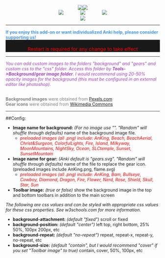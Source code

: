 <center><div style="vertical-align:middle;"><a href="https://www.ankingmed.com"><img src="../../addons21/1210908941/AnKing/AnKingSmall.png"></a><a href="https://www.ankingmed.com"><img src="../../addons21/1210908941/AnKing/TheAnKing.png"></a></div></center>

<center><a href="https://www.facebook.com/ankingmed"><img src="../../addons21/1210908941/AnKing/Facebook.jpg"></a>
&nbsp;&nbsp;&nbsp;&nbsp;&nbsp;&nbsp;&nbsp;&nbsp;&nbsp;&nbsp;&nbsp;&nbsp;&nbsp;<a href="https://www.instagram.com/ankingmed"><img src="../../addons21/1210908941/AnKing/Instagram.jpg"></a>
&nbsp;&nbsp;&nbsp;&nbsp;&nbsp;&nbsp;&nbsp;&nbsp;&nbsp;&nbsp;&nbsp;&nbsp;&nbsp;<a href="https://www.youtube.com/theanking"><img src="../../addons21/1210908941/AnKing/YouTube.jpg"></a></center>

<center><a href="https://www.patreon.com/ankingmed"><img src="../../addons21/1210908941/AnKing/Patreon.jpg"></a></center>

---

<div style="color: #4297F9;"><b>If you enjoy this add-on or want individualized Anki help, please consider supporting us!</b></div>

<div style="color: red; font-size: 16px; background-color: rgb(25, 25, 25); text-align: center;"><br>Restart is required for any change to take effect<br></div>

---

_<div style="color:#A440C3;">You can add custom images to the folders "background" and "gears" and custom css to the "css" folder.  Access this folder by <b>Tools->Background/gear image folder</b>. I would recommend using 20-50% opacity images for the background (this must be configured in an external editor like photoshop).</div>_

<span style="color:grey;"><br><b>Background images</b> were obtained from</span> [Pexels.com](https://www.pexels.com/photo-license/)
<span style="color:grey;"><br><b>Gear icons</b> were obtained from</span> [Wikimedia Commons](https://commons.wikimedia.org/wiki/Category:Noto_Color_Emoji_Pie)

---

##Config:

* **Image name for background:** _(For no image use "". "Random" will shuffle through defaults)_ name of the background image file. 
    * _<span style="color:red;">preloaded images (all .png) include: AnKing, Beach, BeachAerial, Christ&Surgeon, ColorfulLights, Fire, Island, Milkyway, MoonMountains, NightSky, Ocean, SLCtemple, Sunset, SunsetMountain</div>_
* **Image name for gear:** _(Anki default is "gears.svg". "Random" will shuffle through defaults)_ name of the file to replace the gear icon. (preloaded images include AnKing.png, flame.svg)
    * _<span style="color:red;">preloaded images (all .png) include: AnKing, Bam, Bullseye, Cowboy, Diamond, Dragon, Fire, Flower, Nerd, Rose, Shield, Skull, Star, Sun</div>_
* **Toolbar image:** _(true or false)_ show the background image in the top and bottom toolbars in addition to the main screen


_The following are css values and can be styled with appropriate css values for these css properties. See w3schools.com for more information._

* **background-attachment:** _(default "fixed")_ scroll or fixed
* **background-position:** _(default "center")_ left top, right bottom, 25% 50%, 100px 200px, etc
* **background-repeat:** _(default "no-repeat")_ repeat, repeat-x, repeat-y, no-repeat, etc
* **background-size:** _(default "contain", but I would recommend "cover" if you set "Toolbar image" to true)_ contain, cover, 50%, 100px, etc 

